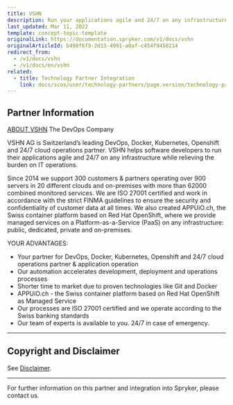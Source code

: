 ```yaml
---
title: VSHN
description: Run your applications agile and 24/7 on any infrastructure by integrating VSHN into the Spryker Commerce OS.
last_updated: Mar 11, 2022
template: concept-topic-template
originalLink: https://documentation.spryker.com/v1/docs/vshn
originalArticleId: b498f6f9-2d15-4991-a0af-c454f9458214
redirect_from:
  - /v1/docs/vshn
  - /v1/docs/en/vshn
related:
  - title: Technology Partner Integration
    link: docs/scos/user/technology-partners/page.version/technology-partners.html
---
```


## Partner Information
[ABOUT VSHN](https://vshn.ch/en/)
The DevOps Company

VSHN AG is Switzerland’s leading DevOps, Docker, Kubernetes, Openshift and 24/7 cloud operations partner. VSHN helps software developers to run their applications agile and 24/7 on any infrastructure while relieving the burden on IT operations.

Since 2014 we support 300 customers & partners operating over 900 servers in 20 different clouds and on-premises with more than 62000 combined monitored services. We are ISO 27001 certified and work in accordance with the strict FINMA guidelines to ensure the security and confidentiality of customer data at all times. We also created APPUiO.ch, the Swiss container platform based on Red Hat OpenShift, where we provide managed services on a Platform-as-a-Service (PaaS) on any infrastructure: public, dedicated, private and on-premises.

YOUR ADVANTAGES:

* Your partner for DevOps, Docker, Kubernetes, Openshift and 24/7 cloud operations partner & application operation
* Our automation accelerates development, deployment and operations processes
* Shorter time to market due to proven technologies like Git and Docker
* APPUiO.ch - the Swiss container platform based on Red Hat OpenShift as Managed Service
* Our processes are ISO 27001 certified and we operate according to the Swiss banking standards
* Our team of experts is available to you. 24/7 in case of emergency.

---

## Copyright and Disclaimer

See [Disclaimer](https://github.com/spryker/spryker-documentation).

---
For further information on this partner and integration into Spryker, please contact us.

<div class="hubspot-forms hubspot-forms--docs">
<div class="hubspot-form" id="hubspot-partners-1">
            <div class="script-embed" data-code="
                                            hbspt.forms.create({
				                                portalId: '2770802',
				                                formId: '163e11fb-e833-4638-86ae-a2ca4b929a41',
              	                                onFormReady: function() {
              		                                const hbsptInit = new CustomEvent('hbsptInit', {bubbles: true});
              		                                document.querySelector('#hubspot-partners-1').dispatchEvent(hbsptInit);
              	                                }
				                            });
            "></div>
</div>
</div>
